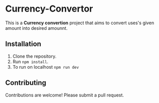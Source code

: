 # Currency-Convertor

This is a **Currency convertion** project that aims to convert uses's given amount into desired amounnt.

## Installation

1. Clone the repository.
2. Run `npm install`.
3. To run on localhost `npm run dev`

## Contributing

Contributions are welcome! Please submit a pull request.
